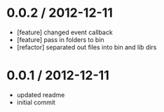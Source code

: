 
0.0.2 / 2012-12-11 
==================

  * [feature] changed event callback
  * [feature] pass in folders to bin
  * [refactor] separated out files into bin and lib dirs

0.0.1 / 2012-12-11 
==================

  * updated readme
  * initial commit
